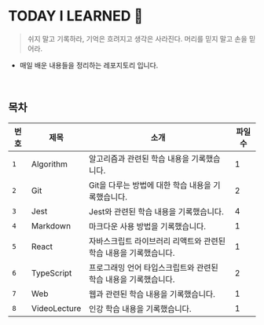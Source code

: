 # TODAY I LEARNED 📝

> 쉬지 말고 기록하라, 기억은 흐려지고 생각은 사라진다. 머리를 믿지 말고 손을 믿어라.

- 매일 배운 내용들을 정리하는 레포지토리 입니다.

<br>

## 목차

| 번호 | 제목         | 소개                                                              | 파일 수 |
| ---- | ------------ | ----------------------------------------------------------------- | ------- |
| `1`  | Algorithm    | 알고리즘과 관련된 학습 내용을 기록했습니다.                       | 1       |
| `2`  | Git          | Git을 다루는 방법에 대한 학습 내용을 기록했습니다.                | 2       |
| `3`  | Jest         | Jest와 관련된 학습 내용을 기록했습니다.                           | 4       |
| `4`  | Markdown     | 마크다운 사용 방법을 기록했습니다.                                | 1       |
| `5`  | React        | 자바스크립트 라이브러리 리액트와 관련된 학습 내용을 기록했습니다. | 1       |
| `6`  | TypeScript   | 프로그래밍 언어 타입스크립트와 관련된 학습 내용을 기록했습니다.   | 2       |
| `7`  | Web          | 웹과 관련된 학습 내용을 기록했습니다.                             | 1       |
| `8`  | VideoLecture | 인강 학습 내용을 기록했습니다.                                    | 1       |
